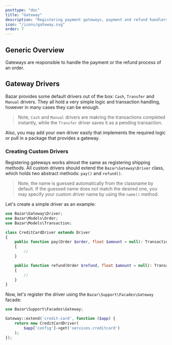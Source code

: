 ```yaml
---
posttype: "doc"
title: "Gateway"
description: "Registering payment gateways, payment and refund handlers."
icon: "/icons/gateway.svg"
order: 7
---
```


## Generic Overview

Gateways are responsible to handle the payment or the refund process of an order.

## Gateway Drivers

Bazar provides some default drivers out of the box: `Cash`, `Transfer` and `Manual` drivers. They all hold a very simple logic and transaction handling, however in many cases they can be enough.

> Note, `Cash` and `Manual` drivers are makring the transactions completed instantly, while the `Transfer` driver saves it as a pending transaction.

Also, you may add your own driver easily that implements the required logic or pull in a package that provides a gateway.

### Creating Custom Drivers

Registering gateways works almost the same as registering shipping methods. All custom drivers should extend the `Bazar\Gateway\Driver` class, which holds two abstract methods: `pay()` and `refund()`.

> Note, the name is guessed automatically from the classname by default. If the guessed name does not match the desired one, you may specify your custom driver name by using the `name()` method.

Let's create a simple driver as an example:

```php
use Bazar\Gateway\Driver;
use Bazar\Models\Order;
use Bazar\Models\Transaction;

class CreditCardDriver extends Driver
{
    public function pay(Order $order, float $amount = null): Transaction
    {
        //
    }

    public function refund(Order $refund, float $amount = null): Transaction
    {
        //
    }
}
```

Now, let's register the driver using the `Bazar\Support\Facades\Gateway` facade:

```php
use Bazar\Support\Facades\Gateway;

Gateway::extend('credit-card', function ($app) {
    return new CreditCardDriver(
        $app['config']->get('services.creditcard')
    );
});
```
